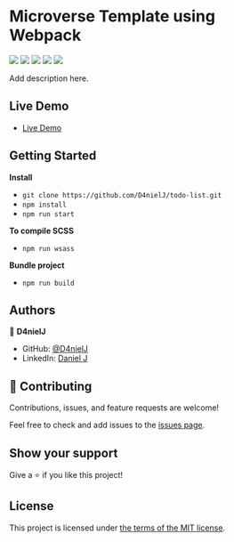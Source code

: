 # Microverse Template using Webpack

![](https://img.shields.io/badge/Microverse-blueviolet)
![](https://img.shields.io/badge/Academic-blue)
![](https://img.shields.io/badge/HTML-red)
![](https://img.shields.io/badge/JavaScript-yellow)
![](https://img.shields.io/badge/SCSS-green)

Add description here.

## Live Demo

* [Live Demo]()

## Getting Started
**Install**

- `git clone https://github.com/D4nielJ/todo-list.git`
- `npm install`
- `npm run start`

**To compile SCSS**

- `npm run wsass`

**Bundle project**

- `npm run build`

## Authors

👤 **D4nielJ**

- GitHub: [@D4nielJ](https://github.com/D4nielJ)
- LinkedIn: [Daniel J](https://www.linkedin.com/in/daniel-djm/)

## 🤝 Contributing

Contributions, issues, and feature requests are welcome!

Feel free to check and add issues to the [issues page](../../issues/).

## Show your support

Give a ⭐️ if you like this project!

## License

This project is licensed under [the terms of the MIT license](./LICENSE).
